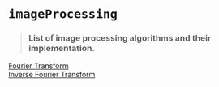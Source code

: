 # `imageProcessing`
> ### List of image processing algorithms and their implementation.
[Fourier Transform](https://github.com/harshavardhanSDE/imageProcessing/blob/main/ft_py/fouriertransform.py) <br> 
[Inverse Fourier Transform](https://github.com/harshavardhanSDE/imageProcessing/blob/main/ft_py/inversefouriertransform.py)
